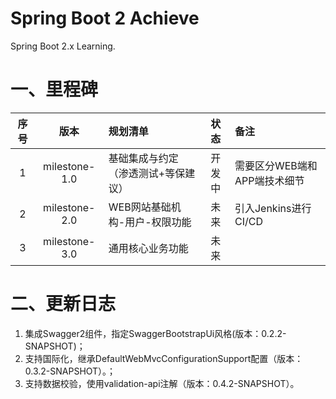 # Spring Boot 2 Achieve
Spring Boot 2.x Learning.


# 一、里程碑
|序号|版本|规划清单|状态|备注|
|:-:|:--:|:-----|:--:|:--|
|1|milestone-1.0|基础集成与约定（渗透测试+等保建议）|开发中|需要区分WEB端和APP端技术细节|
|2|milestone-2.0|WEB网站基础机构-用户-权限功能|未来|引入Jenkins进行CI/CD|
|3|milestone-3.0|通用核心业务功能|未来||


# 二、更新日志
1. 集成Swagger2组件，指定SwaggerBootstrapUi风格(版本：0.2.2-SNAPSHOT)；
2. 支持国际化，继承DefaultWebMvcConfigurationSupport配置（版本：0.3.2-SNAPSHOT）。；
3. 支持数据校验，使用validation-api注解（版本：0.4.2-SNAPSHOT）。

